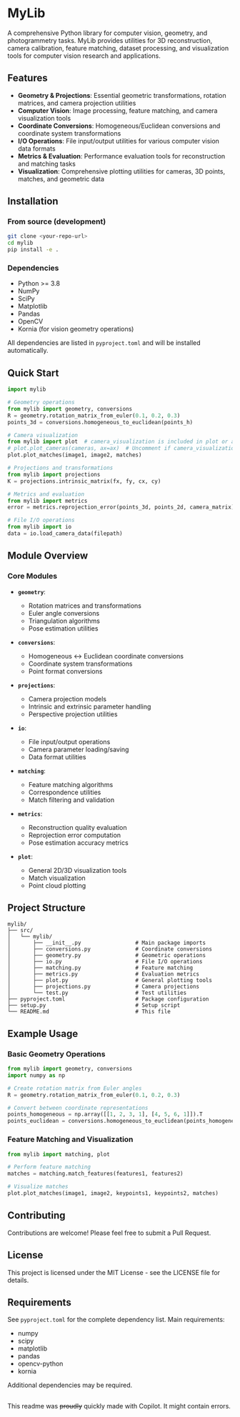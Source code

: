 # MyLib

A comprehensive Python library for computer vision, geometry, and photogrammetry tasks. MyLib provides utilities for 3D reconstruction, camera calibration, feature matching, dataset processing, and visualization tools for computer vision research and applications.

## Features

- **Geometry & Projections**: Essential geometric transformations, rotation matrices, and camera projection utilities
- **Computer Vision**: Image processing, feature matching, and camera visualization tools
- **Coordinate Conversions**: Homogeneous/Euclidean conversions and coordinate system transformations
- **I/O Operations**: File input/output utilities for various computer vision data formats
- **Metrics & Evaluation**: Performance evaluation tools for reconstruction and matching tasks
- **Visualization**: Comprehensive plotting utilities for cameras, 3D points, matches, and geometric data

## Installation

### From source (development)
```bash
git clone <your-repo-url>
cd mylib
pip install -e .
```

### Dependencies
- Python >= 3.8
- NumPy
- SciPy
- Matplotlib
- Pandas
- OpenCV
- Kornia (for vision geometry operations)

All dependencies are listed in `pyproject.toml` and will be installed automatically.

## Quick Start

```python
import mylib

# Geometry operations
from mylib import geometry, conversions
R = geometry.rotation_matrix_from_euler(0.1, 0.2, 0.3)
points_3d = conversions.homogeneous_to_euclidean(points_h)

# Camera visualization
from mylib import plot  # camera_visualization is included in plot or as a separate module if present
# plot.plot_cameras(cameras, ax=ax)  # Uncomment if camera_visualization is available
plot.plot_matches(image1, image2, matches)

# Projections and transformations
from mylib import projections
K = projections.intrinsic_matrix(fx, fy, cx, cy)

# Metrics and evaluation
from mylib import metrics
error = metrics.reprojection_error(points_3d, points_2d, camera_matrix)

# File I/O operations
from mylib import io
data = io.load_camera_data(filepath)
```

## Module Overview

### Core Modules

- **`geometry`**: 
  - Rotation matrices and transformations
  - Euler angle conversions
  - Triangulation algorithms
  - Pose estimation utilities

- **`conversions`**: 
  - Homogeneous ↔ Euclidean coordinate conversions
  - Coordinate system transformations
  - Point format conversions

- **`projections`**: 
  - Camera projection models
  - Intrinsic and extrinsic parameter handling
  - Perspective projection utilities

- **`io`**: 
  - File input/output operations
  - Camera parameter loading/saving
  - Data format utilities

- **`matching`**: 
  - Feature matching algorithms
  - Correspondence utilities
  - Match filtering and validation

- **`metrics`**: 
  - Reconstruction quality evaluation
  - Reprojection error computation
  - Pose estimation accuracy metrics

- **`plot`**: 
  - General 2D/3D visualization tools
  - Match visualization
  - Point cloud plotting

## Project Structure
```
mylib/
├── src/
│   └── mylib/
│       ├── __init__.py                 # Main package imports
│       ├── conversions.py              # Coordinate conversions
│       ├── geometry.py                 # Geometric operations
│       ├── io.py                       # File I/O operations
│       ├── matching.py                 # Feature matching
│       ├── metrics.py                  # Evaluation metrics
│       ├── plot.py                     # General plotting tools
│       ├── projections.py              # Camera projections
│       └── test.py                     # Test utilities
├── pyproject.toml                      # Package configuration
├── setup.py                            # Setup script
└── README.md                           # This file
```

## Example Usage

### Basic Geometry Operations
```python
from mylib import geometry, conversions
import numpy as np

# Create rotation matrix from Euler angles
R = geometry.rotation_matrix_from_euler(0.1, 0.2, 0.3)

# Convert between coordinate representations
points_homogeneous = np.array([[1, 2, 3, 1], [4, 5, 6, 1]]).T
points_euclidean = conversions.homogeneous_to_euclidean(points_homogeneous)
```


### Feature Matching and Visualization
```python
from mylib import matching, plot

# Perform feature matching
matches = matching.match_features(features1, features2)

# Visualize matches
plot.plot_matches(image1, image2, keypoints1, keypoints2, matches)
```

## Contributing

Contributions are welcome! Please feel free to submit a Pull Request.

## License

This project is licensed under the MIT License - see the LICENSE file for details.

## Requirements

See `pyproject.toml` for the complete dependency list. Main requirements:
- numpy
- scipy  
- matplotlib
- pandas
- opencv-python
- kornia

Additional dependencies may be required.

##
This readme was ~~proudly~~ quickly made with Copilot. It might contain errors. 